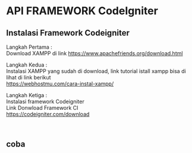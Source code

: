 <html>
  <h1>API FRAMEWORK CodeIgniter</h1>
  <h2>Instalasi Framework Codeigniter</h2>
  <p>Langkah Pertama  :</br>
  Download XAMPP di link <a href = "https://www.apachefriends.org/download.html">https://www.apachefriends.org/download.html</a>
  </p>
  <p>Langkah Kedua  : </br>
  Instalasi XAMPP yang sudah di download, link tutorial istall xampp bisa di lihat di link berikut 
  <br>
  <a href="https://webhostmu.com/cara- instal-xampp/"> 
  https://webhostmu.com/cara-instal-xampp/</a>
  </p>
  <p>Langkah Ketiga  : </br>
  Instalasi framework Codeigniter 
  <br> 
  Link Donwload Framework CI
  <br>
  <a href="https://codeigniter.com/download">
  https://codeigniter.com/download</a>
  </p>
  
  <br>
  
  <h2>coba</h2>
  
  
  
  
</html> 
